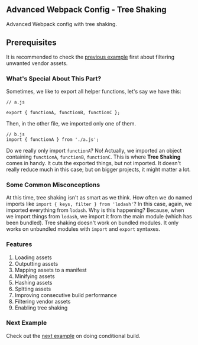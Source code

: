 ## Advanced Webpack Config - Tree Shaking
Advanced Webpack config with tree shaking.

## Prerequisites
It is recommended to check the [previous example](https://github.com/Imballinst/webpack-incremental-tutorial/tree/master/06-filter) first about filtering unwanted vendor assets.

### What's Special About This Part?
Sometimes, we like to export all helper functions, let's say we have this:
```
// a.js

export { functionA, functionB, functionC };
```
Then, in the other file, we imported only one of them.
```
// b.js
import { functionA } from './a.js';
```
Do we really only import `functionA`? No! Actually, we imported an object containing `functionA`, `functionB`, `functionC`. This is where **Tree Shaking** comes in handy. It cuts the exported things, but not imported. It doesn't really reduce much in this case; but on bigger projects, it might matter a lot.

### Some Common Misconceptions
At this time, tree shaking isn't as smart as we think. How often we do named imports like `import { keys, filter } from 'lodash'`? In this case, again, we imported everything from `lodash`. Why is this happening? Because, when we import things from `lodash`, we import it from the main module (which has been bundled). Tree shaking doesn't work on bundled modules. It only works on unbundled modules with `import` and `export` syntaxes.

### Features
1. Loading assets
2. Outputting assets
3. Mapping assets to a manifest
4. Minifying assets
5. Hashing assets
6. Spltting assets
7. Improving consecutive build performance
8. Filtering vendor assets
9. Enabling tree shaking

### Next Example
Check out the [next example](https://github.com/Imballinst/webpack-incremental-tutorial/tree/master/08-conditional-build) on doing conditional build.
